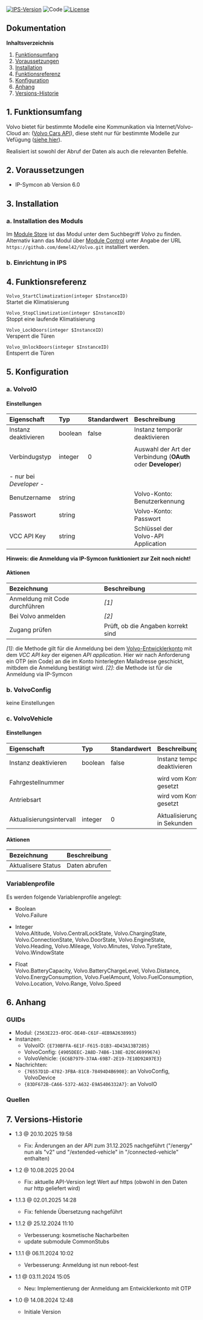 [![IPS-Version](https://img.shields.io/badge/Symcon_Version-6.0+-red.svg)](https://www.symcon.de/service/dokumentation/entwicklerbereich/sdk-tools/sdk-php/)
![Code](https://img.shields.io/badge/Code-PHP-blue.svg)
[![License](https://img.shields.io/badge/License-CC%20BY--NC--SA%204.0-green.svg)](https://creativecommons.org/licenses/by-nc-sa/4.0/)

## Dokumentation

**Inhaltsverzeichnis**

1. [Funktionsumfang](#1-funktionsumfang)
2. [Voraussetzungen](#2-voraussetzungen)
3. [Installation](#3-installation)
4. [Funktionsreferenz](#4-funktionsreferenz)
5. [Konfiguration](#5-konfiguration)
6. [Anhang](#6-anhang)
7. [Versions-Historie](#7-versions-historie)

## 1. Funktionsumfang

Volvo bietet für bestimmte Modelle eine Kommunikation via Internet/Volvo-Cloud an: ([Volvo Cars API](https://developer.volvocars.com)), diese steht nur für bestimmte Modelle zur Vefügung ([siehe hier](https://developer.volvocars.com/apis/connected-vehicle/v2/overview/#availability)).

Realisiert ist sowohl der Abruf der Daten als auch die relevanten Befehle.

## 2. Voraussetzungen

- IP-Symcon ab Version 6.0

## 3. Installation

### a. Installation des Moduls

Im [Module Store](https://www.symcon.de/service/dokumentation/komponenten/verwaltungskonsole/module-store/) ist das Modul unter dem Suchbegriff *Volvo* zu finden.<br>
Alternativ kann das Modul über [Module Control](https://www.symcon.de/service/dokumentation/modulreferenz/module-control/) unter Angabe der URL `https://github.com/demel42/Volvo.git` installiert werden.

### b. Einrichtung in IPS

## 4. Funktionsreferenz

`Volvo_StartClimatization(integer $InstanceID)`<br>
Startet die Klimatisierung

`Volvo_StopClimatization(integer $InstanceID)`<br>
Stoppt eine laufende Klimatisierung

`Volvo_LockDoors(integer $InstanceID)`<br>
Versperrt die Türen

`Volvo_UnlockDoors(integer $InstanceID)`<br>
Entsperrt die Türen

## 5. Konfiguration

### a. VolvoIO

#### Einstellungen

| Eigenschaft             | Typ     | Standardwert | Beschreibung |
| :---------------------- | :------ | :----------- | :----------- |
| Instanz deaktivieren    | boolean | false        | Instanz temporär deaktivieren |
|                         |         |              | |
| Verbindugstyp           | integer | 0            | Auswahl der Art der Verbindung (**OAuth** oder **Developer**) |
|                         |         |              | |
| - nur bei _Developer_ - |         |              | |
| Benutzername            | string  |              | Volvo-Konto: Benutzerkennung |
| Passwort                | string  |              | Volvo-Konto: Passwort |
| VCC API Key             | string  |              | Schlüssel der Volvo-API Application |

**Hinweis: die Anmeldung via IP-Symcon funktioniert zur Zeit noch nicht!**

#### Aktionen

| Bezeichnung   | Beschreibung |
| :------------ | :----------- |
| Anmeldung mit Code durchführen | _[1]_ |
| Bei Volvo anmelden | _[2]_ |
| Zugang prüfen | Prüft, ob die Angaben korrekt sind |

_[1]_: die Methode gilt für die Anmeldung bei dem [Volvo-Entwicklerkonto](https://developer.volvocars.com) mit dem *VCC API key* der eigenen *API application*. Hier wir nach Anforderung ein OTP (ein Code) an die im Konto hinterlegten Mailadresse geschickt, mitbdem die Anmeldung bestätigt wird.
_[2]_: die Methode ist für die Anmeldung via IP-Symcon

### b. VolvoConfig

keine Einstellungen

### c. VolvoVehicle

#### Einstellungen

| Eigenschaft               | Typ     | Standardwert | Beschreibung |
| :------------------------ | :------ | :----------- | :----------- |
| Instanz deaktivieren      | boolean | false        | Instanz temporär deaktivieren |
|                           |         |              | |
| Fahrgestellnummer         |         |              | wird vom Konfigurator gesetzt |
| Antriebsart               |         |              | wird vom Konfigurator gesetzt |
|                           |         |              | |
| Aktualisierungsintervall  | integer | 0            | Aktualisierungsintervall in Sekunden |

#### Aktionen

| Bezeichnung                | Beschreibung |
| :------------------------- | :----------- |
| Aktualisere Status         | Daten abrufen |

### Variablenprofile

Es werden folgende Variablenprofile angelegt:
* Boolean<br>
Volvo.Failure

* Integer<br>
Volvo.Altitude,
Volvo.CentralLockState,
Volvo.ChargingState,
Volvo.ConnectionState,
Volvo.DoorState,
Volvo.EngineState,
Volvo.Heading,
Volvo.Mileage,
Volvo.Minutes,
Volvo.TyreState,
Volvo.WindowState

* Float<br>
Volvo.BatteryCapacity,
Volvo.BatteryChargeLevel,
Volvo.Distance,
Volvo.EnergyConsumption,
Volvo.FuelAmount,
Volvo.FuelConsumption,
Volvo.Location,
Volvo.Range,
Volvo.Speed

## 6. Anhang

### GUIDs
- Modul: `{2563E223-0FDC-DE40-C61F-4EB9A2638993}`
- Instanzen:
  - VolvoIO: `{E730BFFA-6E1F-F615-D1B3-4D43A13B7285}`
  - VolvoConfig: `{4905DEEC-2A8D-74B6-138E-020C46999674}`
  - VolvoVehicle: `{6C6B7979-37AA-69B7-2E19-7E10D92A97E3}`
- Nachrichten:
    - `{76557D1D-4782-3FBA-81C8-78494D4B6908}`: an VolvoConfig, VolvoDevice
    - `{83DF672B-CA66-5372-A632-E9A5406332A7}`: an VolvoIO

### Quellen

## 7. Versions-Historie

- 1.3 @ 20.10.2025 19:58
  - Fix: Änderungen an der API zum 31.12.2025 nachgeführt ("/energy" nun als "v2" und "/extended-vehicle" in "/connected-vehicle" enthalten)

- 1.2 @ 10.08.2025 20:04
  - Fix: aktuelle API-Version legt Wert auf https (obwohl in den Daten nur http geliefert wird)

- 1.1.3 @ 02.01.2025 14:28
  - Fix: fehlende Übersetzung nachgeführt

- 1.1.2 @ 25.12.2024 11:10
  - Verbesserung: kosmetische Nacharbeiten
  - update submodule CommonStubs

- 1.1.1 @ 06.11.2024 10:02
  - Verbesserung: Anmeldung ist nun reboot-fest

- 1.1 @ 03.11.2024 15:05
  - Neu: Implementierung der Anmeldung am Entwicklerkonto mit OTP

- 1.0 @ 14.08.2024 12:48
  - Initiale Version
